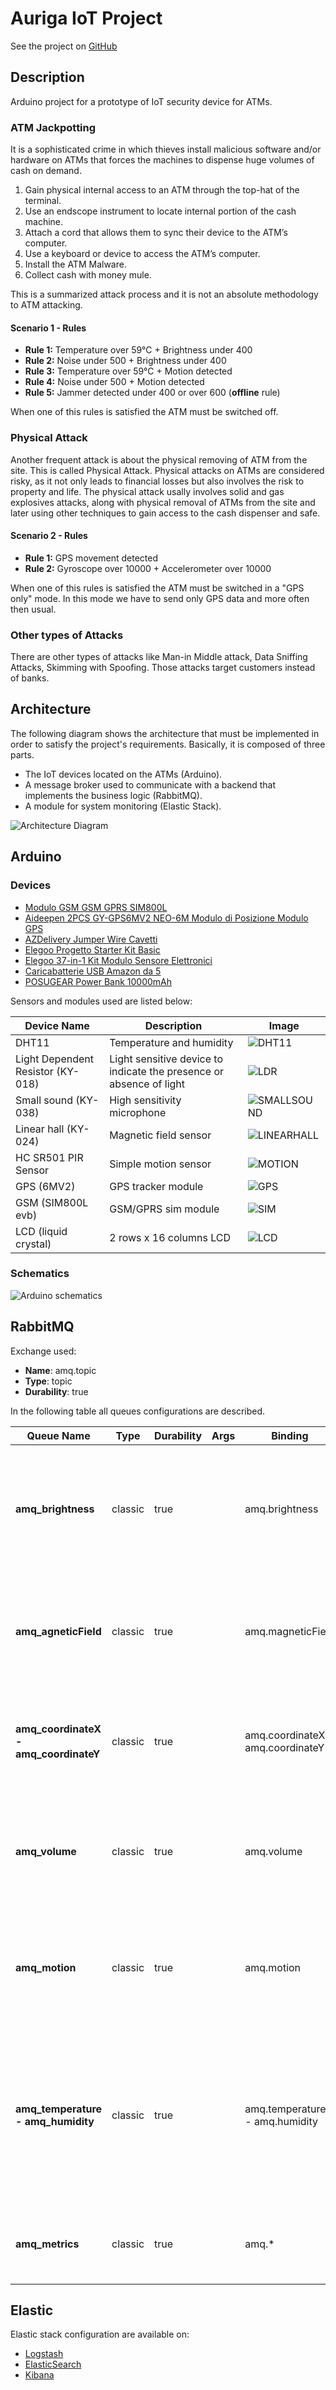 # Auriga IoT Project
See the project on [GitHub](https://github.com/Michdigg/RabbitMQ)

## Description
Arduino project for a prototype of IoT security device for ATMs. 

### ATM Jackpotting
It is a sophisticated crime in which thieves install malicious software and/or hardware on ATMs that forces the machines to dispense huge volumes of cash on demand.
1. Gain physical internal access to an ATM through the top-hat of the terminal.
2. Use an endscope instrument to locate internal portion of the cash machine.
3. Attach a cord that allows them to sync their device to the ATM’s computer.
4. Use a keyboard or device to access the ATM’s computer.
5. Install the ATM Malware.
6. Collect cash with money mule.

This is a summarized attack process and it is not an absolute methodology to ATM attacking. 

#### Scenario 1 - Rules
- **Rule 1:** Temperature over 59°C + Brightness under 400
- **Rule 2:** Noise under 500 + Brightness under 400
- **Rule 3:** Temperature over 59°C + Motion detected
- **Rule 4:** Noise under 500 + Motion detected
- **Rule 5:** Jammer detected under 400 or over 600 (**offline** rule)

When one of this rules is satisfied the ATM must be switched off.

### Physical Attack
Another frequent attack is about the physical removing of ATM from the site. This is called Physical Attack. Physical attacks on ATMs are considered risky, as it not only leads to financial losses but also involves the risk to property and life. The physical attack usally involves solid and gas explosives attacks, along with physical removal of ATMs from the site and later using other techniques to gain access to the cash dispenser and safe.

#### Scenario 2 - Rules
- **Rule 1:** GPS movement detected
- **Rule 2:** Gyroscope over 10000 + Accelerometer over 10000

When one of this rules is satisfied the ATM must be switched in a "GPS only" mode. In this mode we have to send only GPS data and more often then usual.

### Other types of Attacks
There are other types of attacks like Man-in Middle attack, Data Sniffing Attacks, Skimming with Spoofing. Those attacks target customers instead of banks. 

## Architecture
The following diagram shows the architecture that must be implemented in order to satisfy the project's requirements. Basically, it is composed of three parts.
- The IoT devices located on the ATMs (Arduino).
- A message broker used to communicate with a backend that implements the business logic (RabbitMQ).
- A module for system monitoring (Elastic Stack).

![Architecture Diagram](docs/architecture-diagram.png)

## Arduino
### Devices
- [Modulo GSM GSM GPRS SIM800L](https://www.amazon.it/gp/product/B07X2634ZQ/ref=ox_sc_act_title_1?smid=A2BQVM41SWSLKR&psc=1)
- [Aideepen 2PCS GY-GPS6MV2 NEO-6M Modulo di Posizione Modulo GPS](https://www.amazon.it/gp/product/B08CZSL193/ref=ox_sc_act_title_2?smid=AUN6EYX254ETV&psc=1)
- [AZDelivery Jumper Wire Cavetti](https://www.amazon.it/gp/product/B074P726ZR/ref=ox_sc_act_title_3?smid=A1X7QLRQH87QA3&psc=1)
- [Elegoo Progetto Starter Kit Basic](https://www.amazon.it/gp/product/B06XSFF7MG/ref=ox_sc_act_title_4?smid=AZF7WYXU5ZANW&psc=1)
- [Elegoo 37-in-1 Kit Modulo Sensore Elettronici](https://www.amazon.it/gp/product/B01N79PG4G/ref=ox_sc_act_title_5?smid=AZF7WYXU5ZANW&psc=1)
- [Caricabatterie USB Amazon da 5](https://www.amazon.it/gp/product/B01J2G52O6/ref=crt_ewc_title_dp_1?ie=UTF8&psc=1&smid=A11IL2PNWYJU7H)
- [POSUGEAR Power Bank 10000mAh](https://www.amazon.it/gp/product/B07WVVTK86/ref=crt_ewc_title_dp_2?ie=UTF8&psc=1&smid=A1F8R6XWWYQ81U)

Sensors and modules used are listed below:

Device Name | Description | Image |
----------- | ---- | ---- |
| DHT11 | Temperature and humidity  | ![DHT11](https://encrypted-tbn0.gstatic.com/images?q=tbn:ANd9GcTXoLr_MQyqp8gMzASJTsV-W9KHsdzQB9bk3-827WlC8Ia2dTTa6z4k4sOV5yxlPgg3aipy70A&usqp=CAc)|
Light Dependent Resistor (KY-018)| Light sensitive device to indicate the presence or absence of light |![LDR](https://encrypted-tbn0.gstatic.com/images?q=tbn:ANd9GcRoU-AWmfHpAG2Ut8emlK8lVdOX8DV3dBuAgg&usqp=CAU)| 
Small sound (KY-038)| High sensitivity microphone | ![SMALLSOUND](https://encrypted-tbn0.gstatic.com/images?q=tbn:ANd9GcSpsook1qgoqe9tMGWd8zpoRaXVtVrrDaie8w&usqp=CAU)|
Linear hall (KY-024)| Magnetic field sensor | ![LINEARHALL](https://m.media-amazon.com/images/I/51dYl3lyf9L._SL500_.jpg) |
HC SR501 PIR Sensor | Simple motion sensor | ![MOTION](https://encrypted-tbn0.gstatic.com/images?q=tbn:ANd9GcQ0-ztFMD6WWQAurv4vxpok07YWg9vfpI0LuBDCg75cZXhaywxcmc1UaAi__uc&usqp=CAc)|
GPS (6MV2) | GPS tracker module | ![GPS](https://encrypted-tbn0.gstatic.com/images?q=tbn:ANd9GcQzIT1tedZRe3nUUl-kfZuR4E8ckIS8KJiGHQ&usqp=CAU)|
GSM (SIM800L evb) | GSM/GPRS sim module | ![SIM](https://encrypted-tbn0.gstatic.com/images?q=tbn:ANd9GcRakkzNnlgnQFMCQNuhVcdJpwKhO4Ye0DRsrw&usqp=CAU) |
LCD (liquid crystal) | 2 rows x 16 columns LCD | ![LCD](https://encrypted-tbn0.gstatic.com/images?q=tbn:ANd9GcTl5fsdC_C8SFD_-icTI4li2nJbl3pOBg2RtQ&usqp=CAU)

### Schematics
![Arduino schematics](docs/arduino-schematics.jpg)

## RabbitMQ

Exchange used:
- **Name**: amq.topic
- **Type**: topic
- **Durability**: true

In the following table all queues configurations are described.

Queue Name | Type | Durability | Args | Binding | Description |
------------ | ------------- | ------------- | ------------- | ------------- | ------------- |
**amq_brightness**| classic| true | | amq.brightness | Queue which interacts with Brightness sensor.<br/> Value goes from 0 LIGH to 1023 DARK |
**amq_agneticField** | classic| true | | amq.magneticField | Queue which interacts with LinearHall sensor.<br/> Value goes from 0 to 1023 |
**amq_coordinateX - amq_coordinateY** | classic| true | | amq.coordinateX - amq.coordinateY | Queue which interacts with GPS module.<br/> Values are Latitude and Longitude |
**amq_volume** | classic| true | | amq.volume | Queue which interacts with Small Sound sensor.<br/> Value goes from 0 to 1023 |
**amq_motion** | classic| true | | amq.motion | Queue which interacts with Motion sensor.<br/> Value are 1, if movement is detected, 0 instead. |
**amq_temperature - amq_humidity** | classic| true | | amq.temperature - amq.humidity | Queue which interacts with DHT sensor.<br/> Value goes from <br/>-25 to 68 °C for Temperature and<br/> from 20 to 90 % for Humidity |
**amq_metrics** | classic| true | | amq.* | Queue gets data from all sensors and it's used for Monitoring purpose. |

## Elastic

Elastic stack configuration are available on:
- [Logstash](Logstash/)
- [ElasticSearch](Elasticsearch/)
- [Kibana](Kibana/)
